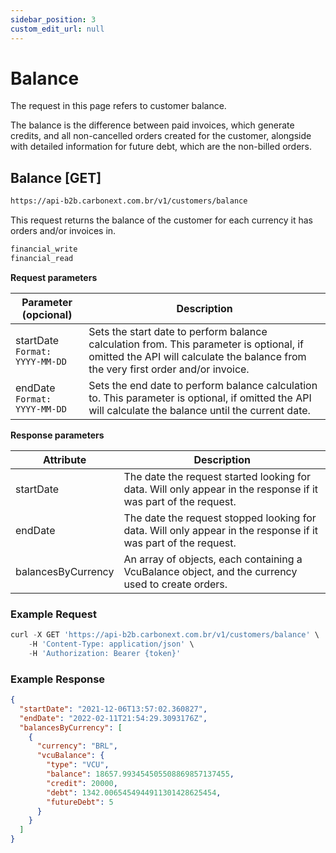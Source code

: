 ```yaml
---
sidebar_position: 3
custom_edit_url: null
---
```


# Balance

The request in this page refers to customer balance.

The balance is the difference between paid invoices, which generate credits, and all non-cancelled orders created for the customer, alongside with detailed information for future debt, which are the non-billed orders.

## Balance [GET]

```md title="BASE URL"
https://api-b2b.carbonext.com.br/v1/customers/balance
```

This request returns the balance of the customer for each currency it has orders and/or invoices in.

```md title="Required permissions"
financial_write
financial_read
```

**Request parameters**

| Parameter (opcional)               | Description                                                                                                                                                                  |
| ---------------------------------- | ---------------------------------------------------------------------------------------------------------------------------------------------------------------------------- |
| startDate<br/>`Format: YYYY-MM-DD` | Sets the start date to perform balance calculation from. This parameter is optional, if omitted the API will calculate the balance from the very first order and/or invoice. |
| endDate<br/>`Format: YYYY-MM-DD`   | Sets the end date to perform balance calculation to. This parameter is optional, if omitted the API will calculate the balance until the current date.                       |

**Response parameters**

| Attribute          | Description                                                                                                    |
| ------------------ | -------------------------------------------------------------------------------------------------------------- |
| startDate          | The date the request started looking for data. Will only appear in the response if it was part of the request. |
| endDate            | The date the request stopped looking for data. Will only appear in the response if it was part of the request. |
| balancesByCurrency | An array of objects, each containing a VcuBalance object, and the currency used to create orders.              |

### Example Request

```javascript
curl -X GET 'https://api-b2b.carbonext.com.br/v1/customers/balance' \
    -H 'Content-Type: application/json' \
    -H 'Authorization: Bearer {token}'
```

### Example Response

```json
{
  "startDate": "2021-12-06T13:57:02.360827",
  "endDate": "2022-02-11T21:54:29.3093176Z",
  "balancesByCurrency": [
    {
      "currency": "BRL",
      "vcuBalance": {
        "type": "VCU",
        "balance": 18657.993454505508869857137455,
        "credit": 20000,
        "debt": 1342.0065454944911301428625454,
        "futureDebt": 5
      }
    }
  ]
}
```
